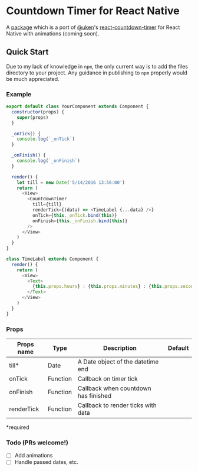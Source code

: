 # Countdown Timer for React Native
A [package](https://www.npmjs.com/package/react-native-countdown-timer) which is a port of [@uken](https://github.com/uken/)'s [react-countdown-timer](https://github.com/uken/react-countdown-timer) for React Native with animations (coming soon).

## Quick Start
Due to my lack of knowledge in `npm`, the only current way is to add the files directory to your project.
Any guidance in publishing to `npm` properly would be much appreciated.


### Example
```javascript
export default class YourComponent extends Component {
  constructor(props) {
    super(props)
  }

  _onTick() {
    console.log(`_onTick`)
  }

  _onFinish() {
    console.log(`_onFinish`)
  }

  render() {
  	let till = new Date('5/14/2016 13:56:00')
    return (
      <View>
        <CountdownTimer
          till={till}
          renderTick={(data) => <TimeLabel {...data} />}
          onTick={this._onTick.bind(this)}
          onFinish={this._onFinish.bind(this)}
        />
      </View>
    )
  }
}

class TimeLabel extends Component {
  render() {
    return (
      <View>
        <Text>
          {this.props.hours} : {this.props.minutes} : {this.props.seconds}
        </Text>
      </View>
    )
  }
}

```


### Props
| Props name        | Type     | Description                                          | Default |
|-------------------|----------|------------------------------------------------------|---------|
| till*             | Date     | A Date object of the datetime end                    |         |
| onTick            | Function | Callback on timer tick                               |         |
| onFinish          | Function | Callback when countdown has finished                 |         |
| renderTick        | Function | Callback to render ticks with data                   |         |

*required

### Todo (PRs welcome!)
- [ ] Add animations
- [ ] Handle passed dates, etc.